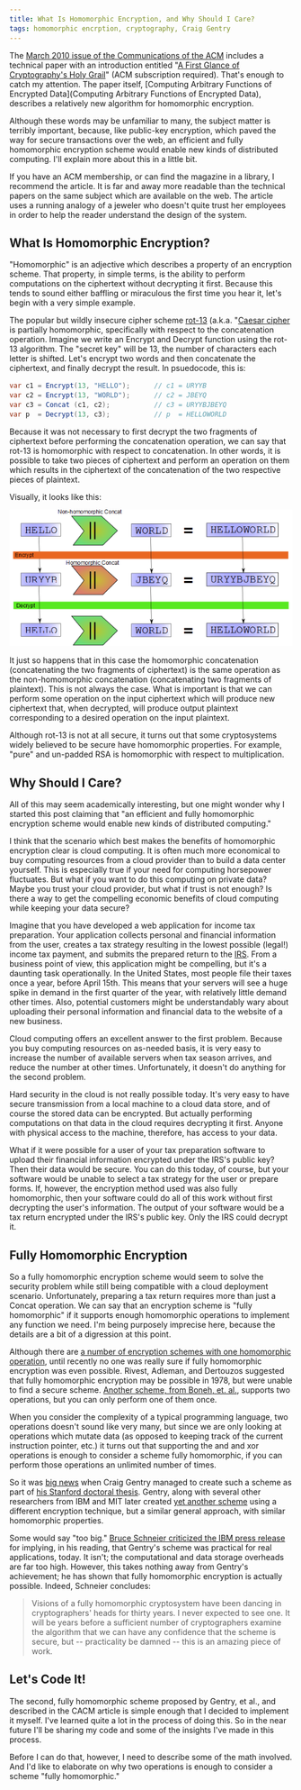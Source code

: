 ```yaml
---
title: What Is Homomorphic Encryption, and Why Should I Care?
tags: homomorphic encrption, cryptography, Craig Gentry
---
```



The [March 2010 issue of the Communications of the ACM](https://cacm.acm.org/magazines/2010/3) includes a technical paper with an introduction entitled "[A First Glance of Cryptography's Holy Grail](https://cacm.acm.org/magazines/2010/3/76275-technical-perspective-a-first-glimpse-of-cryptographys-holy-grail/fulltext)" (ACM subscription required). That's enough to catch my attention. The paper itself, [Computing Arbitrary Functions of Encrypted Data](Computing Arbitrary Functions of Encrypted Data), describes a relatively new algorithm for homomorphic encryption.

Although these words may be unfamiliar to many, the subject matter is terribly important, because, like public-key encryption, which paved the way for secure transactions over the web, an efficient and fully homomorphic encryption scheme would enable new kinds of distributed computing. I'll explain more about this in a little bit.

If you have an ACM membership, or can find the magazine in a library, I recommend the article. It is far and away more readable than the technical papers on the same subject which are available on the web. The article uses a running analogy of a jeweler who doesn't quite trust her employees in order to help the reader understand the design of the system.

## What Is Homomorphic Encryption?

"Homomorphic" is an adjective which describes a property of an encryption scheme. That property, in simple terms, is the ability to perform computations on the ciphertext without decrypting it first. Because this tends to sound either baffling or miraculous the first time you hear it, let's begin with a very simple example.

The popular but wildly insecure cipher scheme [rot-13](https://rot13.com/) (a.k.a. "[Caesar cipher](http://en.wikipedia.org/wiki/Caesar_cipher") is partially homomorphic, specifically with respect to the concatenation operation. Imagine we write an Encrypt and Decrypt function using the rot-13 algorithm. The "secret key" will be 13, the number of characters each letter is shifted. Let's encrypt two words and then concatenate the ciphertext, and finally decrypt the result. In psuedocode, this is:

```cs
var c1 = Encrypt(13, "HELLO");      // c1 = URYYB
var c2 = Encrypt(13, "WORLD");      // c2 = JBEYQ
var c3 = Concat (c1, c2);           // c3 = URYYBJBEYQ
var p  = Decrypt(13, c3);           // p  = HELLOWORLD
```

Because it was not necessary to first decrypt the two fragments of ciphertext before performing the concatenation operation, we can say that rot-13 is homomorphic with respect to concatenation.  In other words, it is possible to take two pieces of ciphertext and perform an operation on them which results in the ciphertext of the concatenation of the two respective pieces of plaintext.

Visually, it looks like this:

<img src="/images/homomorphic.png" alt="Homomorphic concat with Rot-13" />

It just so happens that in this case the homomorphic concatenation (concatenating the two fragments of ciphertext) is the same operation as the non-homomorphic concatenation (concatenating two fragments of plaintext). This is not always the case. What is important is that we can perform some operation on the input ciphertext which will produce new ciphertext that, when decrypted, will produce output plaintext corresponding to a desired operation on the input plaintext.

Although rot-13 is not at all secure, it turns out that some cryptosystems widely believed to be secure have homomorphic properties. For example, "pure" and un-padded RSA is homomorphic with respect to multiplication.

## Why Should I Care?

All of this may seem academically interesting, but one might wonder why I started this post claiming that "an efficient and fully homomorphic encryption scheme would enable new kinds of distributed computing."

I think that the scenario which best makes the benefits of homomorphic encryption clear is cloud computing. It is often much more economical to buy computing resources from a cloud provider than to build a data center yourself. This is especially true if your need for computing horsepower fluctuates. But what if you want to do this computing on private data? Maybe you trust your cloud provider, but what if trust is not enough? Is there a way to get the compelling economic benefits of cloud computing while keeping your data secure?

Imagine that you have developed a web application for income tax preparation. Your application collects personal and financial information from the user, creates a tax strategy resulting in the lowest possible (legal!) income tax payment, and submits the prepared return to the [IRS](http://www.irs.gov/). From a business point of view, this application might be compelling, but it's a daunting task operationally. In the United States, most people file their taxes once a year, before April 15th. This means that your servers will see a huge spike in demand in the first quarter of the year, with relatively little demand other times. Also, potential customers might be understandably wary about uploading their personal information and financial data to the website of a new business.

Cloud computing offers an excellent answer to the first problem. Because you buy computing resources on as-needed basis, it is very easy to increase the number of available servers when tax season arrives, and reduce the number at other times. Unfortunately, it doesn't do anything for the second problem.

Hard security in the cloud is not really possible today. It's very easy to have secure transmission from a local machine to a cloud data store, and of course the stored data can be encrypted. But actually performing computations on that data in the cloud requires decrypting it first. Anyone with physical access to the machine, therefore, has access to your data.

What if it were possible for a user of your tax preparation software to upload their financial information encrypted under the IRS's public key? Then their data would be secure. You can do this today, of course, but your software would be unable to select a tax strategy for the user or prepare forms. If, however, the encryption method used was also fully homomorphic, then your software could do all of this work without first decrypting the user's information. The output of your software would be a tax return encrypted under the IRS's public key. Only the IRS could decrypt it.

## Fully Homomorphic Encryption

So a fully homomorphic encryption scheme would seem to solve the security problem while still being compatible with a cloud deployment scenario. Unfortunately, preparing a tax return requires more than just a Concat operation. We can say that an encryption scheme is "fully homomorphic" if it supports enough homomorphic operations to implement any function we need. I'm being purposely imprecise here, because the details are a bit of a digression at this point.

Although there are [a number of encryption schemes with one homomorphic operation](http://en.wikipedia.org/wiki/Homomorphic_encryption), until recently no one was really sure if fully homomorphic encryption was even possible. Rivest, Adleman, and Dertouzos suggested that fully homomorphic encryption may be possible in 1978, but were unable to find a secure scheme. [Another scheme, from Boneh, et. al.](http://crypto.stanford.edu/~dabo/abstracts/2dnf.html), supports two operations, but you can only perform one of them once.

When you consider the complexity of a typical programming language, two operations doesn't sound like very many, but since we are only looking at operations which mutate data (as opposed to keeping track of the current instruction pointer, etc.) it turns out that supporting the and and xor operations is enough to consider a scheme fully homomorphic, if you can perform those operations an unlimited number of times.

So it was [big news](https://www-03.ibm.com/press/us/en/pressrelease/27840.wss) when Craig Gentry managed to create such a scheme as part of [his Stanford doctoral thesis](https://crypto.stanford.edu/craig/). Gentry, along with several other researchers from IBM and MIT later created [yet another scheme](https://eprint.iacr.org/2009/616) using a different encryption technique, but a similar general approach, with similar homomorphic properties.

Some would say "too big." [Bruce Schneier criticized the IBM press release](https://www.schneier.com/blog/archives/2009/07/homomorphic_enc.html) for implying, in his reading, that Gentry's scheme was practical for real applications, today. It isn't; the computational and data storage overheads are far too high. However, this takes nothing away from Gentry's achievement; he has shown that fully homomorphic encryption is actually possible. Indeed, Schneier concludes:

> Visions of a fully homomorphic cryptosystem have been dancing in cryptographers' heads for thirty years. I never expected to see one. It will be years before a sufficient number of cryptographers examine the algorithm that we can have any confidence that the scheme is secure, but -- practicality be damned -- this is an amazing piece of work.

## Let's Code It!

The second, fully homomorphic scheme proposed by Gentry, et al., and described in the CACM article is simple enough that I decided to implement it myself. I've learned quite a lot in the process of doing this. So in the near future I'll be sharing my code and some of the insights I've made in this process.

Before I can do that, however, I need to describe some of the math involved. And I'd like to elaborate on why two operations is enough to consider a scheme "fully homomorphic."